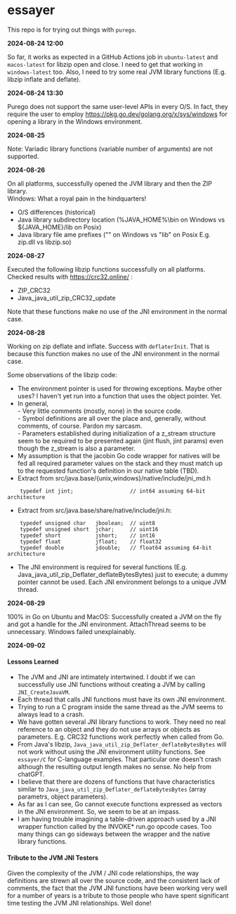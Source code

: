 # essayer

This repo is for trying out things with ```purego```.

**2024-08-24 12:00**

So far, it works as expected in a GitHub Actions job in ```ubuntu-latest``` and ```macos-latest``` for libzip open and close.
I need to get that working in ```windows-latest``` too.
Also, I need to try some real JVM library functions (E.g. libzip inflate and deflate).

**2024-08-24 13:30**

Purego does not support the same user-level APIs in every O/S. In fact, they require the user to employ https://pkg.go.dev/golang.org/x/sys/windows for opening a library in the Windows environment. 

**2024-08-25**

Note: Variadic library functions (variable number of arguments) are not supported.

**2024-08-26**

On all platforms, successfully opened the JVM library and then the ZIP library.
<br>
Windows: What a royal pain in the hindquarters!
* O/S differences (historical)
* Java library subdirectory location (%JAVA_HOME%\bin on Windows vs ${JAVA_HOME}/lib on Posix)
* Java library file ame prefixes ("" on Windows vs "lib" on Posix E.g. zip.dll vs libzip.so)

**2024-08-27**

Executed the following libzip functions successfully on all platforms. Checked results with https://crc32.online/ :
* ZIP_CRC32
* Java_java_util_zip_CRC32_update

Note that these functions make no use of the JNI environment in the normal case.

**2024-08-28**

Working on zip deflate and inflate.
Success with ```deflaterInit```. That is because this function makes no use of the JNI environment in the normal case.

Some observations of the libzip code:
* The environment pointer is used for throwing exceptions. Maybe other uses? I haven't yet run into a function that uses the object pointer. Yet.
* In general,
<br>- Very little comments (mostly, none) in the source code.
<br>- Symbol definitions are all over the place and, generally, without comments, of course. Pardon my sarcasm.
<br>- Parameters established during initialization of a z_stream structure seem to be required to be presented again (jint flush, jint params) even though the z_stream is also a parameter.
* My assumption is that the jacobin Go code wrapper for natives will be fed all required parameter values on the stack and they must match up to the requested function's definition in our native table (TBD).
* Extract from src/java.base/{unix,windows}/native/include/jni_md.h
```
    typedef int jint;                  // int64 assuming 64-bit architecture
```
* Extract from src/java.base/share/native/include/jni.h:
```
    typedef unsigned char   jboolean;  // uint8
    typedef unsigned short  jchar;     // uint16
    typedef short           jshort;    // int16
    typedef float           jfloat;    // float32
    typedef double          jdouble;   // float64 assuming 64-bit architecture
```
* The JNI environment is required for several functions (E.g. Java_java_util_zip_Deflater_deflateBytesBytes) just to execute; a dummy pointer cannot be used. Each JNI environment belongs to a unique JVM thread.

**2024-08-29**

100% in Go on Ubuntu and MacOS: Successfully created a JVM on the fly and got a handle for the JNI environment. AttachThread seems to be unnecessary.
Windows failed unexplainably.

**2024-09-02**

#### Lessons Learned

* The JVM and JNI are intimately intertwined. I doubt if we can successfully use JNI functions without creating a JVM by calling ```JNI_CreateJavaVM```.
* Each thread that calls JNI functions must have its own JNI environment. 
* Trying to run a C program inside the same thread as the JVM seems to always lead to a crash.
* We have gotten several JNI library functions to work. They need no real reference to an object and they do not use arrays or objects as parameters. E.g. CRC32 functions work perfectly when called from Go.
* From Java's libzip, ```Java_java_util_zip_Deflater_deflateBytesBytes``` will not work without using the JNI environment utility functions. See ```essayer/C``` for C-language examples. That particular one doesn't crash although the resulting output length makes no sense. No help from chatGPT.
* I believe that there are dozens of functions that have characteristics similar to ```Java_java_util_zip_Deflater_deflateBytesBytes``` (array parametrs, object parameters).
* As far as I can see, Go cannot execute functions expressed as vectors in the JNI environment. So, we seem to be at an impass.
* I am having trouble imagining a table-driven approach used by a JNI wrapper function called by the INVOKE* run.go opcode cases. Too many things can go sideways between the wrapper and the native library functions.

#### Tribute to the JVM JNI Testers

Given the complexity of the JVM / JNI code relationships, the way definitions are strewn all over the source code, and the consistent lack of comments, the fact that the JVM JNI functions have been working very well for a number of years is a tribute to those people who have spent significant time testing the JVM JNI relationships. Well done!

